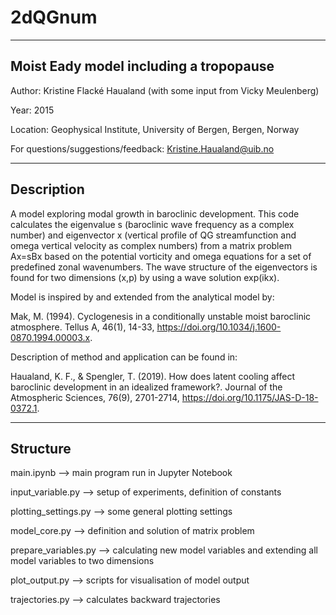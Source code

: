 # 2dQGnum

---------------------------------------
Moist Eady model including a tropopause
---------------------------------------

Author: 	Kristine Flacké Haualand (with some input from Vicky Meulenberg)

Year: 		2015

Location: 	Geophysical Institute, University of Bergen, Bergen, Norway


For questions/suggestions/feedback: Kristine.Haualand@uib.no

-----------
Description
-----------

A model exploring modal growth in baroclinic development. This code calculates the eigenvalue s (baroclinic wave frequency as a complex number) and eigenvector x (vertical profile of QG streamfunction and omega vertical velocity as complex numbers) from a matrix problem Ax=sBx based on the potential vorticity and omega equations for a set of predefined zonal wavenumbers. The wave structure of the eigenvectors is found for two dimensions (x,p) by using a wave solution exp(ikx).


Model is inspired by and extended from the analytical model by:

Mak, M. (1994). Cyclogenesis in a conditionally unstable moist baroclinic atmosphere. Tellus A, 46(1), 14-33, https://doi.org/10.1034/j.1600-0870.1994.00003.x.


Description of method and application can be found in:

Haualand, K. F., & Spengler, T. (2019). How does latent cooling affect baroclinic development in an idealized framework?. Journal of the Atmospheric Sciences, 76(9), 2701-2714, https://doi.org/10.1175/JAS-D-18-0372.1.

---------
Structure
---------

main.ipynb            --> main program run in Jupyter Notebook

input_variable.py     --> setup of experiments, definition of constants

plotting_settings.py  --> some general plotting settings

model_core.py         --> definition and solution of matrix problem

prepare_variables.py  --> calculating new model variables and extending all model variables to two dimensions

plot_output.py        --> scripts for visualisation of model output

trajectories.py       --> calculates backward trajectories
